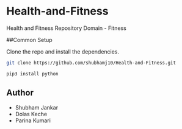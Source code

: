 # Health-and-Fitness
Health and Fitness Repository
Domain - Fitness

##Common Setup

Clone the repo and install the dependencies.

```bash
git clone https://github.com/shubhamj10/Health-and-Fitness.git

```

```bash
pip3 install python
```

## Author
- Shubham Jankar
- Dolas Keche
- Parina Kumari
